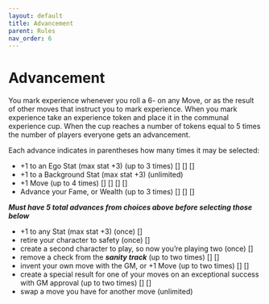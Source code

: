 ```yaml
---
layout: default
title: Advancement
parent: Rules
nav_order: 6
---
```


# Advancement

You mark experience whenever you roll a 6- on any Move, or as the result of other moves that instruct you to mark experience. When you mark experience take an experience token and place it in the communal experience cup. When the cup reaches a number of tokens equal to 5 times the number of players everyone gets an advancement.

Each advance indicates in parentheses how many times it may be selected:

- +1 to an Ego Stat (max stat +3) (up to 3 times) \[\] \[\] \[\]
- +1 to a Background Stat (max stat +3) (unlimited)
- +1 Move (up to 4 times) \[\] \[\] \[\] \[\]
- Advance your Fame, or Wealth (up to 3 times) \[\] \[\] \[\]

**_Must have 5 total advances from choices above before selecting those below_**

- +1 to any Stat (max stat +3) (once) \[\]
- retire your character to safety (once) \[\]
- create a second character to play, so now you’re playing two (once) \[\]
- remove a check from the **_sanity track_** (up to two times) \[\] \[\]
- invent your own move with the GM, or +1 Move (up to two times) \[\] \[\]
- create a special result for one of your moves on an exceptional success with GM approval (up to two times) \[\] \[\]
- swap a move you have for another move (unlimited)
